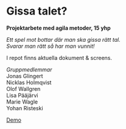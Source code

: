 # Gissa talet?

**Projektarbete med agila metoder, 15 yhp**

*Ett spel mot bottar där man ska gissa rätt tal.*  
*Svarar man rätt så har man vunnit!*

I repot finns aktuella dokument & screens.

*Gruppmedlemmar*  
Jonas Glingert  
Nicklas Holmqvist  
Olof Wallgren  
Lisa Pääjärvi  
Marie Wagle  
Yohan Risteski  

[Demo](https://nicklas-holmqvist.github.io/scrum-quiz/)

